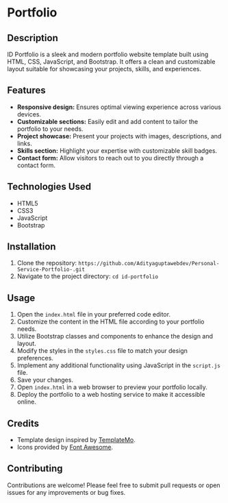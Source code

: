 # Portfolio

## Description
ID Portfolio is a sleek and modern portfolio website template built using HTML, CSS, JavaScript, and Bootstrap. It offers a clean and customizable layout suitable for showcasing your projects, skills, and experiences.

## Features
- **Responsive design:** Ensures optimal viewing experience across various devices.
- **Customizable sections:** Easily edit and add content to tailor the portfolio to your needs.
- **Project showcase:** Present your projects with images, descriptions, and links.
- **Skills section:** Highlight your expertise with customizable skill badges.
- **Contact form:** Allow visitors to reach out to you directly through a contact form.

## Technologies Used
- HTML5
- CSS3
- JavaScript
- Bootstrap

## Installation
1. Clone the repository: `https://github.com/Adityaguptawebdev/Personal-Service-Portfolio-.git`
2. Navigate to the project directory: `cd id-portfolio`

## Usage
1. Open the `index.html` file in your preferred code editor.
2. Customize the content in the HTML file according to your portfolio needs.
3. Utilize Bootstrap classes and components to enhance the design and layout.
4. Modify the styles in the `styles.css` file to match your design preferences.
5. Implement any additional functionality using JavaScript in the `script.js` file.
6. Save your changes.
7. Open `index.html` in a web browser to preview your portfolio locally.
8. Deploy the portfolio to a web hosting service to make it accessible online.

## Credits
- Template design inspired by [TemplateMo](https://templatemo.com/).
- Icons provided by [Font Awesome](https://fontawesome.com/).



## Contributing
Contributions are welcome! Please feel free to submit pull requests or open issues for any improvements or bug fixes.

